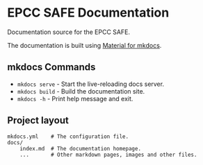 # EPCC SAFE Documentation

Documentation source for the EPCC SAFE.

The documentation is built using [Material for mkdocs](https://squidfunk.github.io/mkdocs-material).

## mkdocs Commands

* `mkdocs serve` - Start the live-reloading docs server.
* `mkdocs build` - Build the documentation site.
* `mkdocs -h` - Print help message and exit.

## Project layout

    mkdocs.yml    # The configuration file.
    docs/
        index.md  # The documentation homepage.
        ...       # Other markdown pages, images and other files.
